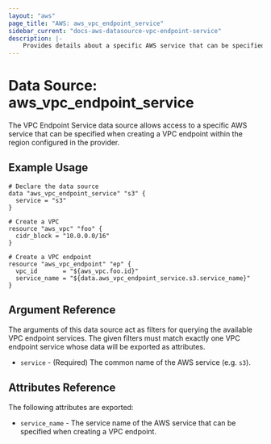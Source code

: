 ```yaml
---
layout: "aws"
page_title: "AWS: aws_vpc_endpoint_service"
sidebar_current: "docs-aws-datasource-vpc-endpoint-service"
description: |-
    Provides details about a specific AWS service that can be specified when creating a VPC endpoint.
---
```


# Data Source: aws\_vpc\_endpoint\_service

The VPC Endpoint Service data source allows access to a specific AWS
service that can be specified when creating a VPC endpoint within the region
configured in the provider.

## Example Usage

```hcl
# Declare the data source
data "aws_vpc_endpoint_service" "s3" {
  service = "s3"
}

# Create a VPC
resource "aws_vpc" "foo" {
  cidr_block = "10.0.0.0/16"
}

# Create a VPC endpoint
resource "aws_vpc_endpoint" "ep" {
  vpc_id       = "${aws_vpc.foo.id}"
  service_name = "${data.aws_vpc_endpoint_service.s3.service_name}"
}
```

## Argument Reference

The arguments of this data source act as filters for querying the available VPC endpoint services.
The given filters must match exactly one VPC endpoint service whose data will be exported as attributes.

* `service` - (Required) The common name of the AWS service (e.g. `s3`).

## Attributes Reference

The following attributes are exported:

* `service_name` - The service name of the AWS service that can be specified when creating a VPC endpoint.
